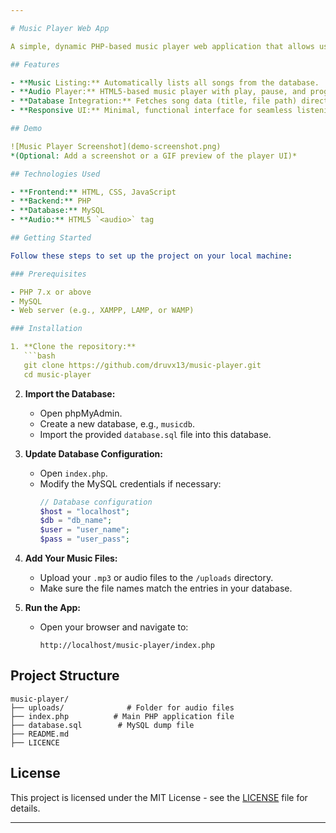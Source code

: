 ```yaml
---

# Music Player Web App

A simple, dynamic PHP-based music player web application that allows users to browse, play, and manage a list of music tracks stored in a MySQL database.

## Features

- **Music Listing:** Automatically lists all songs from the database.
- **Audio Player:** HTML5-based music player with play, pause, and progress functionality.
- **Database Integration:** Fetches song data (title, file path) directly from a MySQL database.
- **Responsive UI:** Minimal, functional interface for seamless listening.

## Demo

![Music Player Screenshot](demo-screenshot.png)  
*(Optional: Add a screenshot or a GIF preview of the player UI)*

## Technologies Used

- **Frontend:** HTML, CSS, JavaScript
- **Backend:** PHP
- **Database:** MySQL
- **Audio:** HTML5 `<audio>` tag

## Getting Started

Follow these steps to set up the project on your local machine:

### Prerequisites

- PHP 7.x or above
- MySQL
- Web server (e.g., XAMPP, LAMP, or WAMP)

### Installation

1. **Clone the repository:**
   ```bash
   git clone https://github.com/druvx13/music-player.git
   cd music-player
   ```

2. **Import the Database:**
   - Open phpMyAdmin.
   - Create a new database, e.g., `musicdb`.
   - Import the provided `database.sql` file into this database.

3. **Update Database Configuration:**
   - Open `index.php`.
   - Modify the MySQL credentials if necessary:
     ```php
     // Database configuration
     $host = "localhost";
     $db = "db_name";
     $user = "user_name";
     $pass = "user_pass";
     ```

4. **Add Your Music Files:**
   - Upload your `.mp3` or audio files to the `/uploads` directory.
   - Make sure the file names match the entries in your database.

5. **Run the App:**
   - Open your browser and navigate to:
     ```
     http://localhost/music-player/index.php
     ```

## Project Structure

```
music-player/
├── uploads/              # Folder for audio files
├── index.php          # Main PHP application file
├── database.sql        # MySQL dump file
├── README.md           
├── LICENCE         
```

## License

This project is licensed under the MIT License - see the [LICENSE](LICENSE) file for details.


---
```

